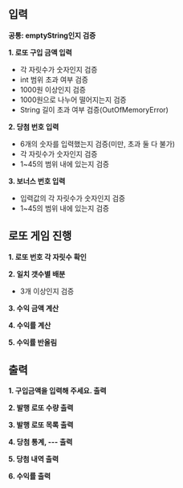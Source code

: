## 입력
**공통: emptyString인지 검증**

**1. 로또 구입 금액 입력**
- 각 자릿수가 숫자인지 검증
- int 범위 초과 여부 검증
- 1000원 이상인지 검증
- 1000원으로 나누어 떨어지는지 검증
- String 길이 초과 여부 검증(OutOfMemoryError)

**2. 당첨 번호 입력**
- 6개의 숫자를 입력했는지 검증(미만, 초과 둘 다 불가)
- 각 자릿수가 숫자인지 검증
- 1~45의 범위 내에 있는지 검증

**3. 보너스 번호 입력**
- 입력값의 각 자릿수가 숫자인지 검증
- 1~45의 범위 내에 있는지 검증

## 로또 게임 진행
**1. 로또 번호 각 자릿수 확인**

**2. 일치 갯수별 배분**
- 3개 이상인지 검증

**3. 수익 금액 계산**

**4. 수익률 계산**

**5. 수익률 반올림**

## 출력
**1. 구입금액을 입력해 주세요. 출력**

**2. 발행 로또 수량 출력**

**3. 발행 로또 목록 출력**

**4. 당첨 통계, --- 출력**

**5. 당첨 내역 출력**

**6. 수익률 출력**
